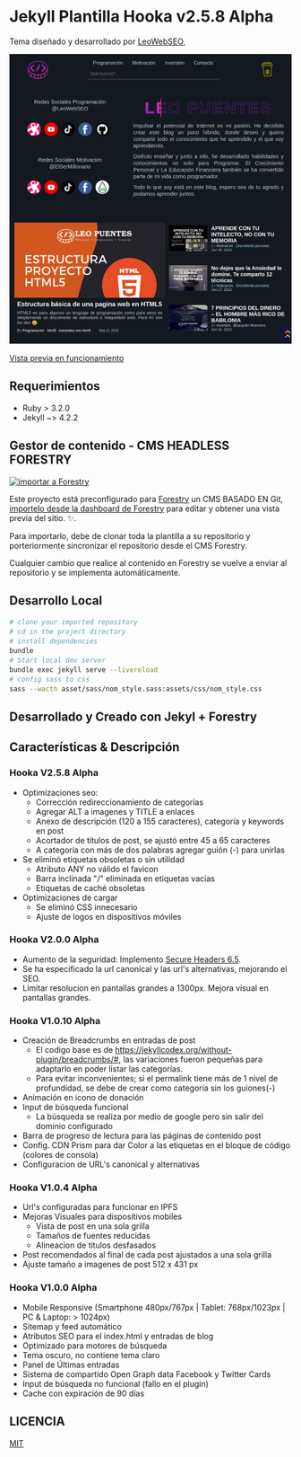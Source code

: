 # Jekyll Plantilla Hooka v2.5.8 Alpha

Tema diseñado y desarrollado por [LeoWebSEO](https://leopuentes.me),

![Visualización de Portada](./assets/images/readme/screenshot.png)

[Vista previa en funcionamiento](https://leopuentes.me)

## Requerimientos

- Ruby > 3.2.0
- Jekyll ~> 4.2.2

## Gestor de contenido - CMS HEADLESS FORESTRY

[![importar a Forestry](https://assets.forestry.io/import-to-forestryK.svg)](https://app.forestry.io/quick-start?repo=forestryio)


Este proyecto está preconfigurado para [Forestry](https://forestry.io) un CMS BASADO EN Git, [importelo desde la dashboard de Forestry](https://app.forestry.io/quick-start?repo=forestryio/) para editar y obtener una vista previa del sitio. ✨.

Para importarlo, debe de clonar toda la plantilla a su repositorio y porteriormente sincronizar el repositorio desde el CMS Forestry.

Cualquier cambio que realice al contenido en Forestry se vuelve a enviar al repositorio y se implementa automáticamente.

## Desarrollo Local

```bash
# clone your imported repository
# cd in the project directory
# install dependencies
bundle
# Start local dev server
bundle exec jekyll serve --livereload
# config sass to css
sass --wacth asset/sass/nom_style.sass:assets/css/nom_style.css
```

## Desarrollado y Creado con Jekyl + Forestry
## Características & Descripción

### Hooka V2.5.8 Alpha
- Optimizaciones seo:
    * Corrección redireccionamiento de categorías
    * Agregar ALT a imagenes y TITLE a enlaces
    * Anexo de descripción (120 a 155 caracteres), categoría y keywords en post
    * Acortador de títulos de post, se ajustó entre 45 a 65 caracteres
    * A categoría con más de dos palabras agregar guión (-) para unirlas
- Se eliminó etiquetas obsoletas o sin utilidad
    * Atributo ANY no válido el favicon
    * Barra inclinada "/" eliminada en etiquetas vacías
    * Etiquetas de caché obsoletas
- Optimizaciones de cargar
    * Se eliminó CSS innecesario
    * Ajuste de logos en dispositivos móviles

### Hooka V2.0.0 Alpha
- Aumento de la seguridad: Implemento [Secure Headers 6.5](https://github.com/github/secure_headers).
- Se ha especificado la url canonical y las url's alternativas, mejorando el SEO.
- Limitar resolucion en pantallas grandes a 1300px. Mejora visual en pantallas grandes.

### Hooka V1.0.10 Alpha
- Creación de Breadcrumbs en entradas de post
    * El codigo base es de https://jekyllcodex.org/without-plugin/breadcrumbs/#, las variaciones fueron pequeñas para adaptarlo en poder listar las categorías.
    * Para evitar inconvenientes; si el permalink tiene más de 1 nivel de profundidad, se debe de crear como categoría sin los guiones(-)
- Animación en icono de donación
- Input de búsqueda funcional
    * La búsqueda se realiza por medio de google pero sin salir del dominio configurado
- Barra de progreso de lectura para las páginas de contenido post
- Config. CDN Prism para dar Color a las etiquetas en el bloque de código (colores de consola)
- Configuracion de URL's canonical y alternativas

### Hooka V1.0.4 Alpha
- Url's configuradas para funcionar en IPFS
- Mejoras Visuales para dispositivos mobiles
    * Vista de post en una sola grilla
    * Tamaños de fuentes reducidas
    * Alineacion de titulos desfasados
- Post recomendados al final de cada post ajustados a una sola grilla
- Ajuste tamaño a imagenes de post 512 x 431 px

### Hooka V1.0.0 Alpha
- Mobile Responsive (Smartphone 480px/767px | Tablet: 768px/1023px | PC & Laptop: > 1024px)
- Sitemap y feed automático
- Atributos SEO para el index.html y entradas de blog
- Optimizado para motores de búsqueda
- Tema oscuro, no contiene tema claro
- Panel de Últimas entradas
- Sistema de compartido Open Graph data Facebook y Twitter Cards
- Input de búsqueda no funcional (fallo en el plugin)
- Cache con expiración de 90 días

## LICENCIA

[MIT](LICENSE)
